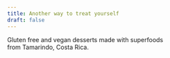 ```yaml
---
title: Another way to treat yourself
draft: false
---
```


Gluten free and vegan desserts made with superfoods  
from Tamarindo, Costa Rica.
